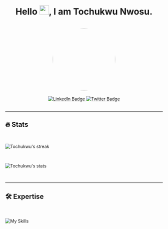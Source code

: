 <h1 align="center">
    Hello  <img src="https://media.giphy.com/media/hvRJCLFzcasrR4ia7z/giphy.gif" width="30px"/>, I am Tochukwu Nwosu.
</h2>

<br>

<div id="header" align="center">
  <img src="https://camo.githubusercontent.com/5ddf73ad3a205111cf8c686f687fc216c2946a75005718c8da5b837ad9de78c9/68747470733a2f2f7468756d62732e6766796361742e636f6d2f4576696c4e657874446576696c666973682d736d616c6c2e676966" width="200" height="200" style="border-radius:50%"/>
</div>

<br>

<div id="badges" align="center">
  <a href="https://www.linkedin.com/in/tochukwu-nwosu-4b237a23a/">
    <img src="https://img.shields.io/badge/LinkedIn-blue?style=for-the-badge&logo=linkedin&logoColor=white" alt="LinkedIn Badge"/>
  </a>
  <a href="https://twitter.com/toNwosu">
    <img src="https://img.shields.io/badge/Twitter-blue?style=for-the-badge&logo=twitter&logoColor=white" alt="Twitter Badge"/>
  </a>
</div>

<br>

---

## 🔥 Stats

<br>

<p>
    <img align="center" src="https://github-readme-streak-stats.herokuapp.com/?user=tochukwu-nwosu&theme=midnight-purple&date_format=M%20j%5B%2C%20Y%5D" alt="Tochukwu's streak">
</p>

<br>

<p>
    <img align="center" src="https://github-readme-stats.vercel.app/api?username=tochukwu-nwosu&count_private=true&show_icons=true&theme=midnight-purple&locale=en" alt="Tochukwu's stats">
</p>

<br>

---

## 🛠️ Expertise

<br>

![My Skills](https://skillicons.dev/icons?i=html,css,sass,bootstrap,tailwind,javascript,react,py,django,java,git,github,)
